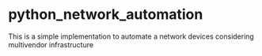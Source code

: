# python_network_automation
This is a simple implementation to automate a network devices considering multivendor infrastructure 
